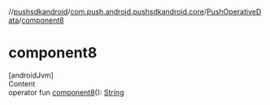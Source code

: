 //[pushsdkandroid](../../index.md)/[com.push.android.pushsdkandroid.core](../index.md)/[PushOperativeData](index.md)/[component8](component8.md)



# component8  
[androidJvm]  
Content  
operator fun [component8](component8.md)(): [String](https://kotlinlang.org/api/latest/jvm/stdlib/kotlin/-string/index.html)  



